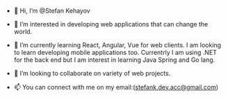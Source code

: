 - 👋 Hi, I’m @Stefan Kehayov
- 👀 I’m interested in developing web applications that can change the world.
- 🌱 I’m currently learning React, Angular, Vue for web clients. I am looking to learn developing mobile applications too.
Currentrly I am using .NET for the back end but I am interest in learning Java Spring and Go lang.

- 💞️ I’m looking to collaborate on variety of web projects.
- 📫 You can connect with me on my email:(stefank.dev.acc@gmail.com)
